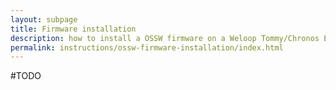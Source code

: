 ```yaml
---
layout: subpage
title: Firmware installation
description: how to install a OSSW firmware on a Weloop Tommy/Chronos Eco watch.
permalink: instructions/ossw-firmware-installation/index.html
---
```


#TODO